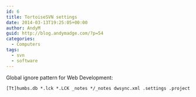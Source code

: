 ```yaml
---
id: 6
title: TortoiseSVN settings
date: 2014-03-13T19:25:05+00:00
author: AndyM
guid: http://blog.andymadge.com/?p=54
categories:
  - Computers
tags:
  - svn
  - software
---
```

Global ignore pattern for Web Development:

```
[Tt]humbs.db *.lck *.LCK _notes */_notes dwsync.xml .settings .project
```